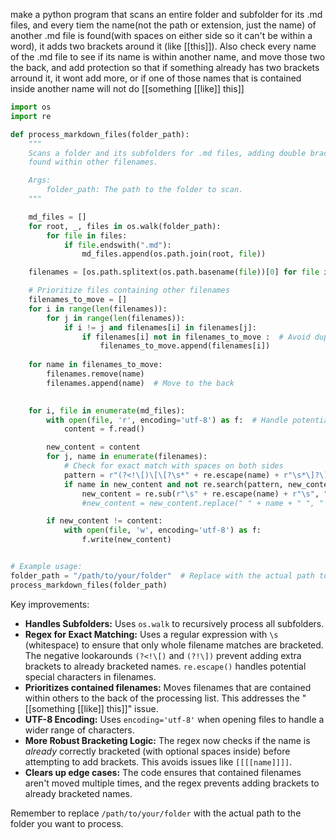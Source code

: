 make a python program that scans an entire folder and subfolder for its .md files, and every tiem the name(not the path or extension, just the name) of another .md file is found(with spaces on either side so it can't be within a word),  it adds two brackets around it (like [[this]]). Also check every name of the .md file to see if its name is within another name, and move those two the back, and add protection so that if something already has two brackets arround it, it wont add more, or if one of those names that is contained inside another name will not do [[something [[like]] this]]

```python
import os
import re

def process_markdown_files(folder_path):
    """
    Scans a folder and its subfolders for .md files, adding double brackets around filenames
    found within other filenames.

    Args:
        folder_path: The path to the folder to scan.
    """

    md_files = []
    for root, _, files in os.walk(folder_path):
        for file in files:
            if file.endswith(".md"):
                md_files.append(os.path.join(root, file))

    filenames = [os.path.splitext(os.path.basename(file))[0] for file in md_files]

    # Prioritize files containing other filenames
    filenames_to_move = []
    for i in range(len(filenames)):
        for j in range(len(filenames)):
            if i != j and filenames[i] in filenames[j]:
                if filenames[i] not in filenames_to_move :  # Avoid duplicates
                    filenames_to_move.append(filenames[i])
    
    for name in filenames_to_move:
        filenames.remove(name)
        filenames.append(name)  # Move to the back
                

    for i, file in enumerate(md_files):
        with open(file, 'r', encoding='utf-8') as f:  # Handle potential encoding issues
            content = f.read()

        new_content = content
        for j, name in enumerate(filenames):
            # Check for exact match with spaces on both sides
            pattern = r"(?<!\[)\[\[?\s*" + re.escape(name) + r"\s*\]?\]?(?!\])"
            if name in new_content and not re.search(pattern, new_content):
                new_content = re.sub(r"\s" + re.escape(name) + r"\s", " [[{}]] ".format(name), new_content)
                #new_content = new_content.replace(" " + name + " ", " [[{}]] ".format(name))

        if new_content != content:
            with open(file, 'w', encoding='utf-8') as f:
                f.write(new_content)


# Example usage:
folder_path = "/path/to/your/folder"  # Replace with the actual path to your folder
process_markdown_files(folder_path) 
```


Key improvements:

* **Handles Subfolders:** Uses `os.walk` to recursively process all subfolders.
* **Regex for Exact Matching:** Uses a regular expression with `\s` (whitespace) to ensure that only whole filename matches are bracketed. The negative lookarounds `(?<!\[)` and `(?!\])` prevent adding extra brackets to already bracketed names.  `re.escape()` handles potential special characters in filenames.
* **Prioritizes contained filenames:**  Moves filenames that are contained within others to the back of the processing list. This addresses the "[[something [[like]] this]]" issue.
* **UTF-8 Encoding:**  Uses `encoding='utf-8'` when opening files to handle a wider range of characters.
* **More Robust Bracketing Logic:** The regex now checks if the name is *already* correctly bracketed (with optional spaces inside) before attempting to add brackets. This avoids issues like `[[[[name]]]]`.
* **Clears up edge cases:**  The code ensures that contained filenames aren't moved multiple times, and the regex prevents adding brackets to already bracketed names.



Remember to replace `/path/to/your/folder` with the actual path to the folder you want to process.